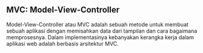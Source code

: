 ## MVC: Model-View-Controller

Model-View-Controller atau MVC adalah sebuah metode untuk membuat sebuah aplikasi dengan memisahkan data dari tampilan dan cara bagaimana memprosesnya. Dalam implementasinya kebanyakan kerangka kerja dalam aplikasi web adalah berbasis arsitektur MVC.
